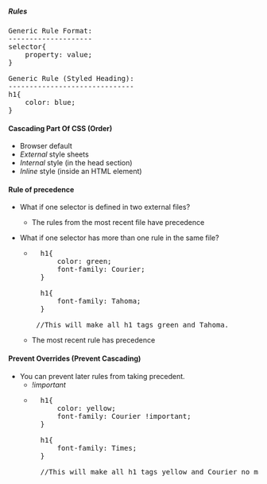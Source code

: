 ##### Rules

<pre>
Generic Rule Format:
--------------------
selector{
    property: value;
}

Generic Rule (Styled Heading):
------------------------------
h1{
    color: blue;
}
</pre>


#### Cascading Part Of CSS (Order)
* Browser default
* *External* style sheets
* *Internal* style (in the head section)
* *Inline* style (inside an HTML element)

#### Rule of precedence
* What if one selector is defined in two external files?
    * The rules from the most recent file have precedence
* What if one selector has more than one rule in the same file?
    * <pre>
        h1{
            color: green;
            font-family: Courier;
        }
        
        h1{
            font-family: Tahoma;
        }
        
       //This will make all h1 tags green and Tahoma.
    </pre>
    
    * The most recent rule has precedence
    
#### Prevent Overrides (Prevent Cascading)

* You can prevent later rules from taking precedent.
    * *!important*
    * <pre>
        h1{
            color: yellow;
            font-family: Courier !important;
        }
        
        h1{
            font-family: Times;
        }
        
        //This will make all h1 tags yellow and Courier no matter precendence.
    </pre>